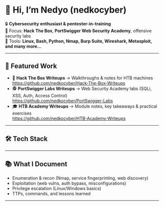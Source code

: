 # 👋 Hi, I’m Nedyo (nedkocyber)

🔒 **Cybersecurity enthusiast & pentester-in-training**  
🧪 Focus: **Hack The Box**, **PortSwigger Web Security Academy**, offensive security labs  
🧰 Tools: **Linux, Bash, Python, Nmap, Burp Suite, Wireshark, Metasploit, and many more...**

---

## 🚀 Featured Work
- 📝 **Hack The Box Writeups** → Walkthroughs & notes for HTB machines  
  https://github.com/nedkocyber/Hack-The-Box-Writeups
- 🕵️ **PortSwigger Labs Writeups** → Web Security Academy labs (SQLi, XSS, Auth, Access Control)  
  https://github.com/nedkocyber/PortSwigger-Labs
- 🎓 **HTB Academy Writeups** → Module notes, key takeaways & practical exercises  
  https://github.com/nedkocyber/HTB-Academy-Writeups

---

## 🛠️ Tech Stack


---

## 📚 What I Document
- Enumeration & recon (Nmap, service fingerprinting, web discovery)
- Exploitation (web vulns, auth bypass, misconfigurations)
- Privilege escalation (Linux/Windows basics)
- TTPs, commands, and lessons learned

---

